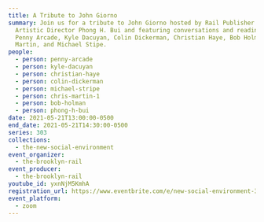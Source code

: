 ```yaml
---
title: A Tribute to John Giorno
summary: Join us for a tribute to John Giorno hosted by Rail Publisher and
  Artistic Director Phong H. Bui and featuring conversations and readings from
  Penny Arcade, Kyle Dacuyan, Colin Dickerman, Christian Haye, Bob Holman, Chris
  Martin, and Michael Stipe.
people:
  - person: penny-arcade
  - person: kyle-dacuyan
  - person: christian-haye
  - person: colin-dickerman
  - person: michael-stripe
  - person: chris-martin-1
  - person: bob-holman
  - person: phong-h-bui
date: 2021-05-21T13:00:00-0500
end_date: 2021-05-21T14:30:00-0500
series: 303
collections:
  - the-new-social-environment
event_organizer:
  - the-brooklyn-rail
event_producer:
  - the-brooklyn-rail
youtube_id: yxnNjM5KmhA
registration_url: https://www.eventbrite.com/e/new-social-environment-303-a-tribute-to-john-giorno-tickets-154742042615
event_platform:
  - zoom
---
```

